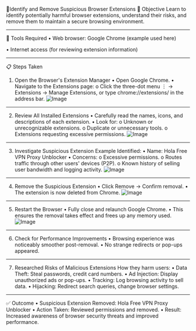 🧹Identify and Remove Suspicious Browser Extensions
🎯 Objective
Learn to identify potentially harmful browser extensions, understand their risks, and remove them to maintain a secure browsing environment.
________________________________________
🧰 Tools Required
•	Web browser: Google Chrome (example used here)

•	Internet access (for reviewing extension information)
________________________________________
📋 Steps Taken
1. Open the Browser's Extension Manager
•	Open Google Chrome.
•	Navigate to the Extensions page:
o	Click the three-dot menu ⋮ → Extensions → Manage Extensions,
or type chrome://extensions/ in the address bar.
![Image](https://github.com/user-attachments/assets/6624c0b8-d852-4e64-a397-3700646c2c23)
________________________________________
2. Review All Installed Extensions
•	Carefully read the names, icons, and descriptions of each extension.
•	Look for:
o	Unknown or unrecognizable extensions.
o	Duplicate or unnecessary tools.
o	Extensions requesting excessive permissions.
![Image](https://github.com/user-attachments/assets/6eba2d9b-5a8d-4041-8f3f-799bb5b84d4e)
________________________________________
3. Investigate Suspicious Extension
Example Identified:
•	Name: Hola Free VPN Proxy Unblocker
•	Concerns:
o	Excessive permissions.
o	Routes traffic through other users' devices (P2P).
o	Known history of selling user bandwidth and logging activity.
![Image](https://github.com/user-attachments/assets/b6ec9d25-9c87-47dd-a45b-22806796fa82)
________________________________________
4. Remove the Suspicious Extension
•	Click Remove → Confirm removal.
•	The extension is now deleted from Chrome.
![Image](https://github.com/user-attachments/assets/913791cb-9618-40f3-b03f-14ab43935286)

________________________________________
5. Restart the Browser
•	Fully close and relaunch Google Chrome.
•	This ensures the removal takes effect and frees up any memory used.
![Image](https://github.com/user-attachments/assets/cd548155-becb-401b-a1d3-005db4d95775)
________________________________________
6. Check for Performance Improvements
•	Browsing experience was noticeably smoother post-removal.
•	No strange redirects or pop-ups appeared.
________________________________________
7. Researched Risks of Malicious Extensions
How they harm users:
•	Data Theft: Steal passwords, credit card numbers.
•	Ad Injection: Display unauthorized ads or pop-ups.
•	Tracking: Log browsing activity to sell data.
•	Hijacking: Redirect search queries, change browser settings.
________________________________________
✅ Outcome
•	Suspicious Extension Removed: Hola Free VPN Proxy Unblocker
•	Action Taken: Reviewed permissions and removed.
•	Result: Increased awareness of browser security threats and improved performance.
